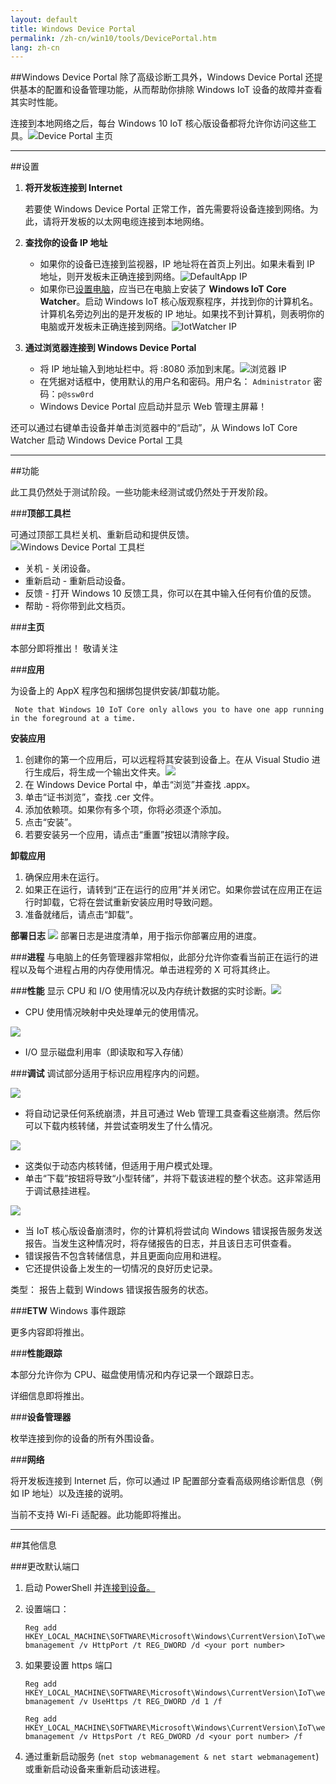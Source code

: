 ```yaml
---
layout: default
title: Windows Device Portal
permalink: /zh-cn/win10/tools/DevicePortal.htm
lang: zh-cn
---
```


<div class="container" markdown="1">

##Windows Device Portal
   除了高级诊断工具外，Windows Device Portal 还提供基本的配置和设备管理功能，从而帮助你排除 Windows IoT 设备的故障并查看其实时性能。
   
   连接到本地网络之后，每台 Windows 10 IoT 核心版设备都将允许你访问这些工具。![Device Portal 主页]({{site.baseurl}}/Resources/images/deviceportal/deviceportal.png)

<hr>


##设置
1. **将开发板连接到 Internet**

   若要使 Windows Device Portal 正常工作，首先需要将设备连接到网络。为此，请将开发板的以太网电缆连接到本地网络。

2. **查找你的设备 IP 地址**
    * 如果你的设备已连接到监视器，IP 地址将在首页上列出。如果未看到 IP 地址，则开发板未正确连接到网络。![DefaultApp IP]({{site.baseurl}}/Resources/images/deviceportal/defaultapp_ip.png)
	* 如果你已[设置电脑]({{site.baseurl}}/{{page.lang}}/win10/SetupPC.htm)，应当已在电脑上安装了 **Windows IoT Core Watcher**。启动 Windows IoT 核心版观察程序，并找到你的计算机名。计算机名旁边列出的是开发板的 IP 地址。如果找不到计算机，则表明你的电脑或开发板未正确连接到网络。![IotWatcher IP]({{site.baseurl}}/Resources/images/IoTCoreWatcher.PNG)

3. **通过浏览器连接到 Windows Device Portal**
    * 将 IP 地址输入到地址栏中。将 :8080 添加到末尾。![浏览器 IP]({{site.baseurl}}/Resources/images/deviceportal/browser_ip.png)
    * 在凭据对话框中，使用默认的用户名和密码。用户名： `Administrator` 密码：`p@ssw0rd`
    * Windows Device Portal 应启动并显示 Web 管理主屏幕！

 还可以通过右键单击设备并单击浏览器中的“启动”，从 Windows IoT Core Watcher 启动 Windows Device Portal 工具

<hr>






##功能

此工具仍然处于测试阶段。一些功能未经测试或仍然处于开发阶段。

###**顶部工具栏**
    
可通过顶部工具栏关机、重新启动和提供反馈。![Windows Device Portal 工具栏]({{site.baseurl}}/Resources/images/deviceportal/toolbar.png)

* 关机 - 关闭设备。
* 重新启动 - 重新启动设备。
* 反馈 - 打开 Windows 10 反馈工具，你可以在其中输入任何有价值的反馈。
* 帮助 - 将你带到此文档页。

###**主页**

本部分即将推出！ 敬请关注

###**应用**

为设备上的 AppX 程序包和捆绑包提供安装/卸载功能。

``` Note that Windows 10 IoT Core only allows you to have one app running in the foreground at a time.```

**安装应用**

1.	创建你的第一个应用后，可以远程将其安装到设备上。在从 Visual Studio 进行生成后，将生成一个输出文件夹。<img class = "screen-snippet" src="{{site.baseurl}}/Resources/images/deviceportal/installapp0.png">	
2.	在 Windows Device Portal 中，单击“浏览”并查找 .appx。
3.	单击“证书浏览”，查找 .cer 文件。 
4.	添加依赖项。如果你有多个项，你将必须逐个添加。 	
5.	点击“安装”。 
6.	若要安装另一个应用，请点击“重置”按钮以清除字段。


**卸载应用**

1.	确保应用未在运行。 
2.	如果正在运行，请转到“正在运行的应用”并关闭它。如果你尝试在应用正在运行时卸载，它将在尝试重新安装应用时导致问题。 
3.	准备就绪后，请点击“卸载”。
    

**部署日志** <img class="screen-snippet" src="{{site.baseurl}}/Resources/images/deviceportal/deploymentlog.png"> 部署日志是进度清单，用于指示你部署应用的进度。

###**进程**
与电脑上的任务管理器非常相似，此部分允许你查看当前正在运行的进程以及每个进程占用的内存使用情况。单击进程旁的 X 可将其终止。

###**性能**
显示 CPU 和 I/O 使用情况以及内存统计数据的实时诊断。<img src="{{site.baseurl}}/Resources/images/deviceportal/iograph.png">

* CPU 使用情况映射中央处理单元的使用情况。

<img src="{{site.baseurl}}/Resources/images/deviceportal/cpugraph.png">

* I/O 显示磁盘利用率（即读取和写入存储）

###**调试**
调试部分适用于标识应用程序内的问题。

<img src="{{site.baseurl}}/Resources/images/deviceportal/debug1.png">

* 将自动记录任何系统崩溃，并且可通过 Web 管理工具查看这些崩溃。然后你可以下载内核转储，并尝试查明发生了什么情况。

<img src="{{site.baseurl}}/Resources/images/deviceportal/debug2.png">

* 这类似于动态内核转储，但适用于用户模式处理。 
* 单击“下载”按钮将导致“小型转储”，并将下载该进程的整个状态。这非常适用于调试悬挂进程。

<img src="{{site.baseurl}}/Resources/images/deviceportal/debug3.png">

* 当 IoT 核心版设备崩溃时，你的计算机将尝试向 Windows 错误报告服务发送报告。当发生这种情况时，将存储报告的日志，并且该日志可供查看。
* 错误报告不包含转储信息，并且更面向应用和进程。 
* 它还提供设备上发生的一切情况的良好历史记录。 

类型： 报告上载到 Windows 错误报告服务的状态。

###**ETW**
Windows 事件跟踪

更多内容即将推出。

###**性能跟踪**

本部分允许你为 CPU、磁盘使用情况和内存记录一个跟踪日志。

详细信息即将推出。

###**设备管理器**

枚举连接到你的设备的所有外围设备。

###**网络**

将开发板连接到 Internet 后，你可以通过 IP 配置部分查看高级网络诊断信息（例如 IP 地址）以及连接的说明。

当前不支持 Wi-Fi 适配器。此功能即将推出。<hr>


##其他信息

###更改默认端口
1. 启动 PowerShell 并[连接到设备。]({{site.baseurl}}/{{page.lang}}/win10/samples/PowerShell.htm)
2. 设置端口：

    `Reg add HKEY_LOCAL_MACHINE\SOFTWARE\Microsoft\Windows\CurrentVersion\IoT\webmanagement /v HttpPort /t REG_DWORD /d <your port number>`
	
3. 如果要设置 https 端口

	`Reg add HKEY_LOCAL_MACHINE\SOFTWARE\Microsoft\Windows\CurrentVersion\IoT\webmanagement /v UseHttps /t REG_DWORD /d 1 /f`
	
	`Reg add HKEY_LOCAL_MACHINE\SOFTWARE\Microsoft\Windows\CurrentVersion\IoT\webmanagement /v HttpsPort /t REG_DWORD /d <your port number> /f`
	
3. 通过重新启动服务 \(```net stop webmanagement & net start webmanagement```\) 或重新启动设备来重新启动该进程。




</div>
